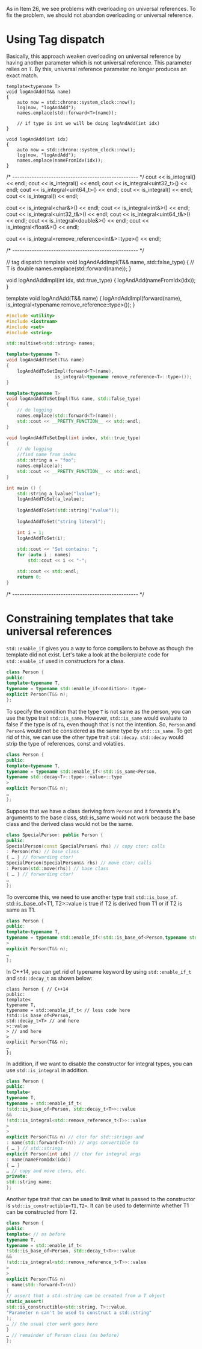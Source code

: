 As in Item 26, we see problems with overloading on universal references. To fix the problem, we should not abandon overloading or universal reference. 

# Using Tag dispatch
Basically, this approach weaken overloading on universal reference by having another parameter which is not universal reference. This parameter relies on `T`. By this, universal reference parameter no longer produces an exact match.

```c+++
template<typename T>
void logAndAdd(T&& name)
{
	auto now = std::chrono::system_clock::now();
	log(now, "logAndAdd");
	names.emplace(std::forward<T>(name));

	// if type is int we will be doing logAndAdd(int idx)
}

void logAndAdd(int idx) 
{
	auto now = std::chrono::system_clock::now();
	log(now, "logAndAdd");
	names.emplace(nameFromIdx(idx));
}

```

/* ---------------------------------------------------- */
cout << is_integral<char>() << endl; 
cout << is_integral<int>() << endl; 
cout << is_integral<uint32_t>() << endl; 
cout << is_integral<uint64_t>() << endl; 
cout << is_integral<double>() << endl; 
cout << is_integral<float>() << endl; 

cout << is_integral<char&>() << endl; 
cout << is_integral<int&>() << endl; 
cout << is_integral<uint32_t&>() << endl; 
cout << is_integral<uint64_t&>() << endl; 
cout << is_integral<double&>() << endl;
cout << is_integral<float&>() << endl; 

cout << is_integral<remove_reference<int&>::type>() << endl; 

/* ---------------------------------------------------- */


// tag dispatch
template<typename T> 
void logAndAddImpl(T&& name, std::false_type) 
{ 
	// T is double 
    names.emplace(std::forward<T>(name));
}

void logAndAddImpl(int idx, std::true_type)
{ 
	logAndAdd(nameFromIdx(idx)); 
}

template<typename T>
void logAndAdd(T&& name)
{
    logAndAddImpl(forward<T>(name), 
                  is_integral<typename remove_reference<T>::type>());
}
	
	
```c++
#include <utility>    
#include <iostream>    
#include <set>
#include <string>

std::multiset<std::string> names;

template<typename T>
void logAndAddToSet(T&& name)
{
    logAndAddToSetImpl(forward<T>(name), 
                  is_integral<typename remove_reference<T>::type>());
}

template<typename T>
void logAndAddToSetImpl(T&& name, std::false_type)
{
    // do logging
    names.emplace(std::forward<T>(name));
    std::cout << __PRETTY_FUNCTION__ << std::endl;
}

void logAndAddToSetImpl(int index, std::true_type)
{
    // do logging
    //find name from index
    std::string a = "foo";
    names.emplace(a);
    std::cout << __PRETTY_FUNCTION__ << std::endl;
}

int main () {
    std::string a_lvalue("lvalue");
    logAndAddToSet(a_lvalue);
    
    logAndAddToSet(std::string("rvalue"));
    
    logAndAddToSet("string literal");

    int i = 1;
    logAndAddToSet(i);   
    
    std::cout << "Set contains: ";
    for (auto i : names)
        std::cout << i << "-";

    std::cout << std::endl;
    return 0;
}

```

/* ---------------------------------------------------- */

# Constraining templates that take universal references

`std::enable_if` gives you a way to force compilers to behave as though the template did not exist. Let's take a look at the boilerplate 
code for `std::enable_if` used in constructors for a class.

```c++
class Person {
public:
template<typename T,
typename = typename std::enable_if<condition>::type>
explicit Person(T&& n);
};
```
To specify the condition that the type `T` is not same as the person, you can use the type trait `std::is_same`. However, `std::is_same`
would evaluate to false if the type is of `T&`, even though that is not the intention. So, `Person` and `Person&` would not be
considered as the same type by `std::is_same`. To get rid of this, we can use the other type trait `std::decay`. `std::decay` would 
strip the type of references, const and volatiles.

```c++
class Person {
public:
template<typename T,
typename = typename std::enable_if<!std::is_same<Person,
typename std::decay<T>::type>::value>::type
>
explicit Person(T&& n);
…
};
```
Suppose that we have a class deriving from `Person` and it forwards it's arguments to the base class, std::is_same would not work because the base class and the derived class would not be the same.

```c++
class SpecialPerson: public Person {
public:
SpecialPerson(const SpecialPerson& rhs) // copy ctor; calls
: Person(rhs) // base class
{ … } // forwarding ctor!
SpecialPerson(SpecialPerson&& rhs) // move ctor; calls
: Person(std::move(rhs)) // base class
{ … } // forwarding ctor!
…
};
```

To overcome this, we need to use another type trait `std::is_base_of`. std::is_base_of<T1, T2>::value is true if T2 is derived from T1 or if T2 is same as T1.

```c++
class Person {
public:
template<typename T,
typename = typename std::enable_if<!std::is_base_of<Person,typename std::decay<T>::type>::value>::type
>
explicit Person(T&& n);
…
};
```
In C++14, you can get rid of typename keyword by using `std::enable_if_t` and `std::decay_t` as shown below:

```c++11
class Person { // C++14
public:
template<
typename T,
typename = std::enable_if_t< // less code here
!std::is_base_of<Person,
std::decay_t<T> // and here
>::value
> // and here
>
explicit Person(T&& n);
…
};
```
In addition, if we want to disable the constructor for integral types, you can use `std::is_integral` in addition.
```c++
class Person {
public:
template<
typename T,
typename = std::enable_if_t<
!std::is_base_of<Person, std::decay_t<T>>::value
&&
!std::is_integral<std::remove_reference_t<T>>::value
>
>
explicit Person(T&& n) // ctor for std::strings and
: name(std::forward<T>(n)) // args convertible to
{ … } // std::strings
explicit Person(int idx) // ctor for integral args
: name(nameFromIdx(idx))
{ … }
… // copy and move ctors, etc.
private:
std::string name;
};
```

Another type trait that can be used to limit what is passed to the constructor is `std::is_constructible<T1,T2>`. It can be used to 
determinte whether T1 can be constructed from T2.

```c++
class Person {
public:
template< // as before
typename T,
typename = std::enable_if_t<
!std::is_base_of<Person, std::decay_t<T>>::value
&&
!std::is_integral<std::remove_reference_t<T>>::value
>
>
explicit Person(T&& n)
: name(std::forward<T>(n))
{
// assert that a std::string can be created from a T object
static_assert(
std::is_constructible<std::string, T>::value,
"Parameter n can't be used to construct a std::string"
);
… // the usual ctor work goes here
}
… // remainder of Person class (as before)
};
```

